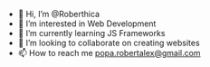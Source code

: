 - 👋 Hi, I’m @Roberthica
- 👀 I’m interested in Web Development
- 🌱 I’m currently learning JS Frameworks
- 💞️ I’m looking to collaborate on creating websites
- 📫 How to reach me popa.robertalex@gmail.com

<!---
Roberthica/Roberthica is a ✨ special ✨ repository because its `README.md` (this file) appears on your GitHub profile.
You can click the Preview link to take a look at your changes.
--->
